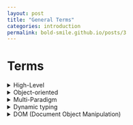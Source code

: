 ```yaml
---
layout: post
title: "General Terms"
categories: introduction 
permalink: bold-smile.github.io/posts/3
--- 
```

# Terms
<details> 
<summary> High-Level </summary>  => More abstraction, it seems counterintuitive to say but high-level means the syntax is more natural and there is less manipulating of the computer technology itself when coding. </details>
<details>
<summary> Object-oriented</summary>  => A class in action or an "instance" that can both hold and manipulate data. 
</details>
<details>
<summary> Multi-Paradigm </summary> => A paradigm is a general trend of doing something so if we break down this term to be more simple it means that javascript can be performed in different styles of syntax and flow. For example, the way javascript is coded in React is different than Vue.
</details>
<details>
<summary> Dynamic typing </summary> => Javascript doesn't require manually defining the value of a variable; it automatically defines it. 

<b>Example</b>
{% highlight javascript %}
let example = true;
console.log(typeof example);
example = "intoString"; ...redeclares variable and automatically changes type...
console.log(typeof example);
{% endhighlight %}


</details>
<details>
<summary> DOM (Document Object Manipulation) </summary> 
Websites written in html or xml can be accessed through this API to alter, edit, remove, etc... what is on the document by it's classes or ID's.
</details>



